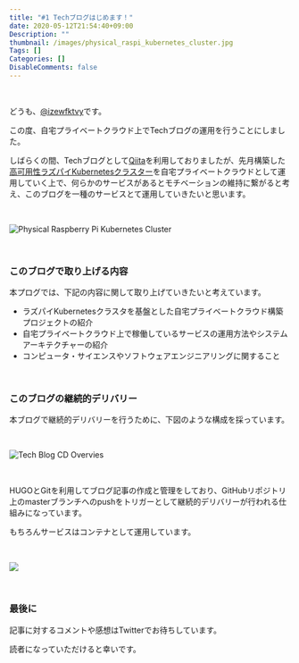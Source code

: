 ```yaml
---
title: "#1 Techブログはじめます！"
date: 2020-05-12T21:54:40+09:00
Description: ""
thumbnail: /images/physical_raspi_kubernetes_cluster.jpg
Tags: []
Categories: []
DisableComments: false
---
```


&nbsp;

どうも、[@izewfktvy](https://twitter.com/izewfktvy)です。

この度、自宅プライベートクラウド上でTechブログの運用を行うことにしました。

しばらくの間、Techブログとして[Qiita](https://qiita.com/izewfktvy533zjmn)を利用しておりましたが、先月構築した[高可用性ラズパイKubernetesクラスター](https://qiita.com/izewfktvy533zjmn/items/efaa0c5fd6b6ea2c691b)を自宅プライベートクラウドとして運用していく上で、何らかのサービスがあるとモチベーションの維持に繋がると考え、このブログを一種のサービスとて運用していきたいと思います。

&nbsp;

![Physical Raspberry Pi Kubernetes Cluster](/images/physical_raspi_kubernetes_cluster.jpg)

&nbsp;



### このブログで取り上げる内容
本プログでは、下記の内容に関して取り上げていきたいと考えています。

- ラズパイKubernetesクラスタを基盤とした自宅プライベートクラウド構築プロジェクトの紹介
- 自宅プライベートクラウド上で稼働しているサービスの運用方法やシステムアーキテクチャーの紹介
- コンピュータ・サイエンスやソフトウェアエンジニアリングに関すること

&nbsp;


### このブログの継続的デリバリー
本ブログで継続的デリバリーを行うために、下図のような構成を採っています。

&nbsp;

![Tech Blog CD Overvies](/images/on-going_cd_overview.png)

&nbsp;

HUGOとGitを利用してブログ記事の作成と管理をしており、GitHubリポジトリ上のmasterブランチへのpushをトリガーとして継続的デリバリーが行われる仕組みになっています。

もちろんサービスはコンテナとして運用しています。

&nbsp;

![](/images/on-going.png)

&nbsp;



### 最後に
記事に対するコメントや感想はTwitterでお待ちしています。

読者になっていただけると幸いです。

&nbsp;
